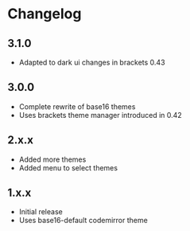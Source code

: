 # Changelog

## 3.1.0

 * Adapted to dark ui changes in brackets 0.43

## 3.0.0

* Complete rewrite of base16 themes
* Uses brackets theme manager introduced in 0.42

## 2.x.x

* Added more themes
* Added menu to select themes

## 1.x.x

* Initial release
* Uses base16-default codemirror theme
